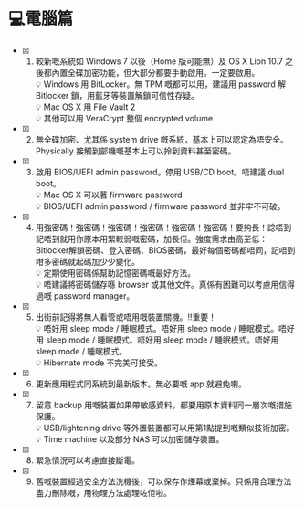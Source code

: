  # 💻電腦篇

- [x] 1. 較新嘅系統如 Windows 7 以後（Home 版可能無）及 OS X Lion 10.7 之後都內置全碟加密功能，但大部分都要手動啟用。一定要啟用。  
  💡 Windows 用 BitLocker。無 TPM 嘅都可以用，建議用 password 解 Bitlocker 鎖，用藍牙等裝置解鎖可信性存疑。  
  💡 Mac OS X 用 File Vault 2  
  💡 其他可以用 VeraCrypt 整個 encrypted volume  

- [x] 2. 無全碟加密、尤其係 system drive 嘅系統，基本上可以認定為唔安全。Physically 接觸到部機嘅基本上可以拎到資料甚至密碼。

- [x] 3. 啟用 BIOS/UEFI admin password。停用 USB/CD boot。唔建議 dual boot。  
  💡 Mac OS X 可以著 firmware password  
  💡 BIOS/UEFI admin password / firmware password 並非牢不可破。  

- [x] 4. 用強密碼！強密碼！強密碼！強密碼！強密碼！強密碼！要夠長！諗唔到記唔到就用你原本用緊較弱嘅密碼，加長佢。強度需求由高至低：Bitlocker解鎖密碼、登入密碼、BIOS密碼，最好每個密碼都唔同，記唔到咁多密碼就起碼加少少變化。  
  💡 定期使用密碼係幫助記憶密碼嘅最好方法。  
  💡 唔建議將密碼儲存喺 browser 或其他文件。真係有困難可以考慮用信得過嘅 password manager。  

- [x] 5. 出街前記得將無人看管或唔用嘅裝置關機。‼️重要！  
💡 唔好用 sleep mode / 睡眠模式。唔好用 sleep mode / 睡眠模式。唔好用 sleep mode / 睡眠模式。唔好用 sleep mode / 睡眠模式。唔好用 sleep mode / 睡眠模式。  
  💡 Hibernate mode 不完美可接受。  

- [x] 6. 更新應用程式同系統到最新版本。無必要嘅 app 就避免喇。

- [x] 7. 留意 backup 用嘅裝置如果帶敏感資料，都要用原本資料同一層次嘅措施保護。  
  💡 USB/lightening drive 等外置裝置都可以用第1點提到嘅類似技術加密。  
  💡 Time machine 以及部分 NAS 可以加密儲存裝置。  

- [x] 8. 緊急情況可以考慮直接斷電。

- [x] 9. 舊嘅裝置經過安全方法洗機後，可以保存作煙幕或棄掉。只係用合理方法盡力刪除嘅，用物理方法處理咗佢啦。
